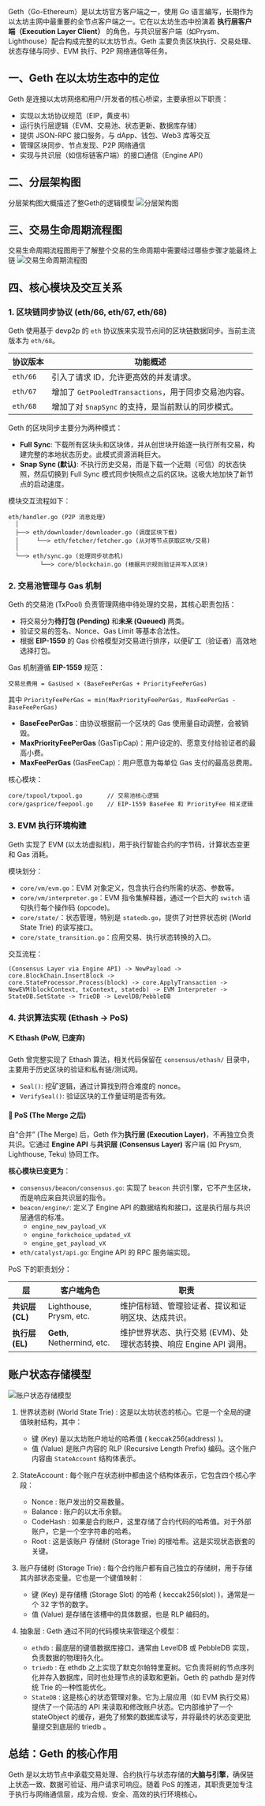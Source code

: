 Geth（Go-Ethereum）是以太坊官方客户端之一，使用 Go 语言编写，长期作为以太坊主网中最重要的全节点客户端之一。它在以太坊生态中扮演着 **执行层客户端（Execution Layer Client）** 的角色，与共识层客户端（如Prysm、Lighthouse）配合构成完整的以太坊节点。Geth 主要负责区块执行、交易处理、状态存储与同步、EVM 执行、P2P 网络通信等任务。

## 一、Geth 在以太坊生态中的定位

Geth 是连接以太坊网络和用户/开发者的核心桥梁，主要承担以下职责：

- 实现以太坊协议规范（EIP，黄皮书）
- 运行执行层逻辑（EVM、交易池、状态更新、数据库存储）
- 提供 JSON-RPC 接口服务，与 dApp、钱包、Web3 库等交互
- 管理区块同步、节点发现、P2P 网络通信
- 实现与共识层（如信标链客户端）的接口通信（Engine API）

## 二、分层架构图
分层架构图大概描述了整Geth的逻辑模型
![分层架构图](images/Go-Ethereum（Geth）分层架构图.png)

## 三、交易生命周期流程图
交易生命周期流程图用于了解整个交易的生命周期中需要经过哪些步骤才能最终上链
![交易生命周期流程图](images/交易生命周期流程图.png)

## 四、核心模块及交互关系

### 1. 区块链同步协议 (eth/66, eth/67, eth/68)

Geth 使用基于 devp2p 的 `eth` 协议族来实现节点间的区块链数据同步。当前主流版本为 `eth/68`。

| 协议版本 | 功能概述 |
| --- | --- |
| `eth/66` | 引入了请求 ID，允许更高效的并发请求。 |
| `eth/67` | 增加了 `GetPooledTransactions`，用于同步交易池内容。 |
| `eth/68` | 增加了对 `SnapSync` 的支持，是当前默认的同步模式。 |

Geth 的区块同步主要分为两种模式：

- **Full Sync**: 下载所有区块头和区块体，并从创世块开始逐一执行所有交易，构建完整的本地状态历史。此模式资源消耗巨大。
- **Snap Sync (默认)**: 不执行历史交易，而是下载一个近期（可信）的状态快照，然后切换到 Full Sync 模式同步快照点之后的区块。这极大地加快了新节点的启动速度。

模块交互流程如下：

```plaintext
eth/handler.go (P2P 消息处理)
  │
  ├──> eth/downloader/downloader.go (调度区块下载)
  │     └──> eth/fetcher/fetcher.go (从对等节点获取区块/交易)
  │
  └──> eth/sync.go (处理同步状态机)
         └──> core/blockchain.go (根据共识规则验证并写入区块)
```

### 2. 交易池管理与 Gas 机制

Geth 的交易池 (TxPool) 负责管理网络中待处理的交易，其核心职责包括：

-   将交易分为**待打包 (Pending)** 和**未来 (Queued)** 两类。
-   验证交易的签名、Nonce、Gas Limit 等基本合法性。
-   根据 **EIP-1559** 的 Gas 价格模型对交易进行排序，以便矿工（验证者）高效地选择打包。

Gas 机制遵循 **EIP-1559** 规范：

```
交易总费用 = GasUsed × (BaseFeePerGas + PriorityFeePerGas)
```

其中 `PriorityFeePerGas = min(MaxPriorityFeePerGas, MaxFeePerGas - BaseFeePerGas)`

-   **BaseFeePerGas**：由协议根据前一个区块的 Gas 使用量自动调整，会被销毁。
-   **MaxPriorityFeePerGas** (GasTipCap)：用户设定的、愿意支付给验证者的最高小费。
-   **MaxFeePerGas** (GasFeeCap)：用户愿意为每单位 Gas 支付的最高总费用。

核心模块：

```plaintext
core/txpool/txpool.go       // 交易池核心逻辑
core/gasprice/feepool.go    // EIP-1559 BaseFee 和 PriorityFee 相关逻辑
```

### 3. EVM 执行环境构建

Geth 实现了 EVM (以太坊虚拟机)，用于执行智能合约的字节码，计算状态变更和 Gas 消耗。

模块划分：

-   `core/vm/evm.go`：EVM 对象定义，包含执行合约所需的状态、参数等。
-   `core/vm/interpreter.go`：EVM 指令集解释器，通过一个巨大的 `switch` 语句执行每个操作码 (opcode)。
-   `core/state/`：状态管理，特别是 `statedb.go`，提供了对世界状态树 (World State Trie) 的读写接口。
-   `core/state_transition.go`：应用交易、执行状态转换的入口。

交互流程：

```plaintext
(Consensus Layer via Engine API) -> NewPayload -> core.BlockChain.InsertBlock ->
core.StateProcessor.Process(block) -> core.ApplyTransaction ->
NewEVM(blockContext, txContext, statedb) -> EVM Interpreter ->
StateDB.SetState -> TrieDB -> LevelDB/PebbleDB
```

### 4. 共识算法实现 (Ethash → PoS)

#### ⛏ Ethash (PoW, 已废弃)

Geth 曾完整实现了 Ethash 算法，相关代码保留在 `consensus/ethash/` 目录中，主要用于历史区块的验证和私有链/测试网。

-   `Seal()`: 挖矿逻辑，通过计算找到符合难度的 nonce。
-   `VerifySeal()`: 验证区块的工作量证明是否有效。

#### 🌱 PoS (The Merge 之后)

自“合并” (The Merge) 后，Geth 作为**执行层 (Execution Layer)**，不再独立负责共识。它通过 **Engine API** 与**共识层 (Consensus Layer)** 客户端 (如 Prysm, Lighthouse, Teku) 协同工作。

**核心模块已变更为**：

-   `consensus/beacon/consensus.go`: 实现了 `beacon` 共识引擎，它不产生区块，而是响应来自共识层的指令。
-   `beacon/engine/`: 定义了 Engine API 的数据结构和接口，这是执行层与共识层通信的标准。
    -   `engine_new_payload_vX`
    -   `engine_forkchoice_updated_vX`
    -   `engine_get_payload_vX`
-   `eth/catalyst/api.go`: Engine API 的 RPC 服务端实现。

PoS 下的职责划分：

| 层 | 客户端角色 | 职责 |
| --- | --- | --- |
| **共识层 (CL)** | Lighthouse, Prysm, etc. | 维护信标链、管理验证者、提议和证明区块、达成共识。 |
| **执行层 (EL)** | **Geth**, Nethermind, etc. | 维护世界状态、执行交易 (EVM)、处理状态转换、响应 Engine API 调用。 |

## 账户状态存储模型

![账户状态存储模型](images/账户状态存储模型.png)

1. 世界状态树 (World State Trie) : 这是以太坊状态的核心。它是一个全局的键值映射结构，其中：
   
   - 键 (Key) 是以太坊账户地址的哈希值 ( keccak256(address) )。
   - 值 (Value) 是账户内容的 RLP (Recursive Length Prefix) 编码。这个账户内容由 `StateAccount` 结构体表示。
2. StateAccount : 每个账户在状态树中都由这个结构体表示，它包含四个核心字段：
   
   - Nonce : 账户发出的交易数量。
   - Balance : 账户的以太币余额。
   - CodeHash : 如果是合约账户，这里存储了合约代码的哈希值。对于外部账户，它是一个空字符串的哈希。
   - Root : 这是该账户 存储树 (Storage Trie) 的根哈希。这是实现状态嵌套的关键。
3. 账户存储树 (Storage Trie) : 每个合约账户都有自己独立的存储树，用于存储其内部状态变量。它也是一个键值映射：
   
   - 键 (Key) 是存储槽 (Storage Slot) 的哈希 ( keccak256(slot) )，通常是一个 32 字节的数字。
   - 值 (Value) 是存储在该槽中的具体数据，也是 RLP 编码的。
4. 抽象层 : Geth 通过不同的代码模块来管理这个模型：
   
   - `ethdb` : 最底层的键值数据库接口，通常由 LevelDB 或 PebbleDB 实现，负责数据的物理持久化。
   - `triedb` : 在 ethdb 之上实现了默克尔帕特里夏树。它负责将树的节点序列化并存入数据库，同时也处理节点的读取和更新。Geth 的 pathdb 是对传统 Trie 的一种性能优化。
   - `StateDB` : 这是核心的状态管理对象。它为上层应用（如 EVM 执行交易）提供了一个简洁的 API 来读取和修改账户状态。它内部维护了一个 stateObject 的缓存，避免了频繁的数据库读写，并将最终的状态变更批量提交到底层的 triedb 。

## 总结：Geth 的核心作用

Geth 是以太坊节点中承载交易处理、合约执行与状态存储的**大脑与引擎**，确保链上状态一致、数据可验证、用户请求可响应。随着 PoS 的推进，其职责更加专注于执行与网络通信层，成为合规、安全、高效的执行环境核心。